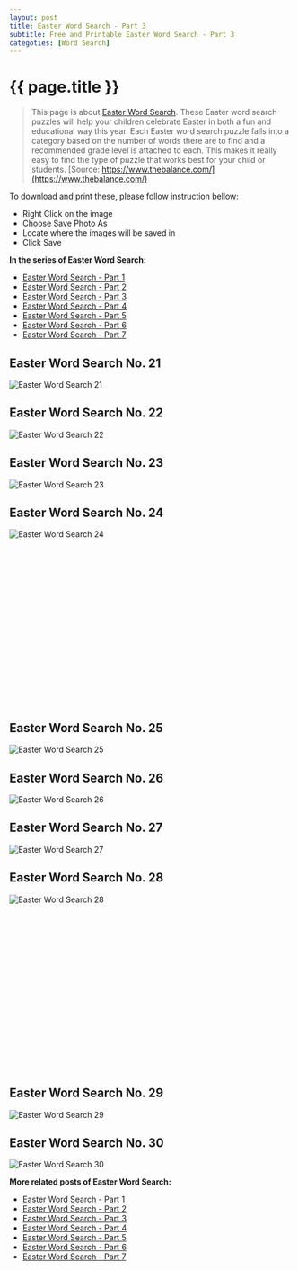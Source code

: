 ```yaml
---
layout: post
title: Easter Word Search - Part 3
subtitle: Free and Printable Easter Word Search - Part 3
categoties: [Word Search]
---
```

{{ page.title }}
================
> This page is about [Easter Word Search](https://freecoloringpages.github.io/). These Easter word search puzzles will help your children celebrate Easter in both a fun and educational way this year. Each Easter word search puzzle falls into a category based on the number of words there are to find and a recommended grade level is attached to each. This makes it really easy to find the type of puzzle that works best for your child or students. [Source: https://www.thebalance.com/](https://www.thebalance.com/)

To download and print these, please follow instruction bellow:
* Right Click on the image 
* Choose Save Photo As 
* Locate where the images will be saved in 
* Click Save

**In the series of Easter Word Search:**

* [Easter Word Search - Part 1](https://freecoloringpages.github.io/2017/12/01/Easter-Word-Search-part-1.html)
* [Easter Word Search - Part 2](https://freecoloringpages.github.io/2017/12/01/Easter-Word-Search-part-2.html)
* [Easter Word Search - Part 3](https://freecoloringpages.github.io/2017/12/01/Easter-Word-Search-part-3.html)
* [Easter Word Search - Part 4](https://freecoloringpages.github.io/2017/12/01/Easter-Word-Search-part-4.html)
* [Easter Word Search - Part 5](https://freecoloringpages.github.io/2017/12/01/Easter-Word-Search-part-5.html)
* [Easter Word Search - Part 6](https://freecoloringpages.github.io/2017/12/01/Easter-Word-Search-part-6.html)
* [Easter Word Search - Part 7](https://freecoloringpages.github.io/2017/12/01/Easter-Word-Search-part-7.html)

## Easter Word Search No. 21
![Easter Word Search 21](https://freecoloringpages.github.io/img2/Easter-Word-Search%20(21).jpg "Easter Word Search 21")

## Easter Word Search No. 22
![Easter Word Search 22](https://freecoloringpages.github.io/img2/Easter-Word-Search%20(22).jpg "Easter Word Search 22")

## Easter Word Search No. 23
![Easter Word Search 23](https://freecoloringpages.github.io/img2/Easter-Word-Search%20(23).jpg "Easter Word Search 23")

## Easter Word Search No. 24
![Easter Word Search 24](https://freecoloringpages.github.io/img2/Easter-Word-Search%20(24).jpg "Easter Word Search 24")

<script async src="//pagead2.googlesyndication.com/pagead/js/adsbygoogle.js"></script><!-- Texxtonly --><ins class="adsbygoogle" style="display:inline-block;width:336px;height:280px" data-ad-client="ca-pub-6753140515841889" data-ad-slot="3207852233"></ins><script>(adsbygoogle = window.adsbygoogle || []).push({}); </script>

## Easter Word Search No. 25
![Easter Word Search 25](https://freecoloringpages.github.io/img2/Easter-Word-Search%20(25).jpg "Easter Word Search 25")

## Easter Word Search No. 26
![Easter Word Search 26](https://freecoloringpages.github.io/img2/Easter-Word-Search%20(26).jpg "Easter Word Search 26")

## Easter Word Search No. 27
![Easter Word Search 27](https://freecoloringpages.github.io/img2/Easter-Word-Search%20(27).jpg "Easter Word Search 27")

## Easter Word Search No. 28
![Easter Word Search 28](https://freecoloringpages.github.io/img2/Easter-Word-Search%20(28).jpg "Easter Word Search 28")

<script async src="//pagead2.googlesyndication.com/pagead/js/adsbygoogle.js"></script><!-- Texxtonly --><ins class="adsbygoogle" style="display:inline-block;width:336px;height:280px" data-ad-client="ca-pub-6753140515841889" data-ad-slot="3207852233"></ins><script>(adsbygoogle = window.adsbygoogle || []).push({}); </script>

## Easter Word Search No. 29
![Easter Word Search 29](https://freecoloringpages.github.io/img2/Easter-Word-Search%20(29).jpg "Easter Word Search 29")

## Easter Word Search No. 30
![Easter Word Search 30](https://freecoloringpages.github.io/img2/Easter-Word-Search%20(30).jpg "Easter Word Search 30")

**More related posts of Easter Word Search:**

* [Easter Word Search - Part 1](https://freecoloringpages.github.io/2017/12/01/Easter-Word-Search-part-1.html)
* [Easter Word Search - Part 2](https://freecoloringpages.github.io/2017/12/01/Easter-Word-Search-part-2.html)
* [Easter Word Search - Part 3](https://freecoloringpages.github.io/2017/12/01/Easter-Word-Search-part-3.html)
* [Easter Word Search - Part 4](https://freecoloringpages.github.io/2017/12/01/Easter-Word-Search-part-4.html)
* [Easter Word Search - Part 5](https://freecoloringpages.github.io/2017/12/01/Easter-Word-Search-part-5.html)
* [Easter Word Search - Part 6](https://freecoloringpages.github.io/2017/12/01/Easter-Word-Search-part-6.html)
* [Easter Word Search - Part 7](https://freecoloringpages.github.io/2017/12/01/Easter-Word-Search-part-7.html)

